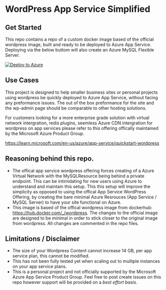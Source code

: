 # WordPress App Service Simplified

## Get Started

This repo contains a repo of a custom docker image based of the official wordpress image, built and ready to be deployed to Azure App Service. Deploying via the below buttom will also create an Azure MySQL Flexible Server. 

[![Deploy to Azure](https://aka.ms/deploytoazurebutton)](https://portal.azure.com/#create/Microsoft.Template/uri/https%3A%2F%2Fdev.azure.com%2Forgname%2Fprojectname%2F_apis%2Fgit%2Frepositories%2Freponame%2Fitems%3FscopePath%3D%2freponame%2fazuredeploy.json%26api-version%3D6.0)

## Use Cases
This project is designed to help smaller business sites or personal projects using wordpress be quickly deployed to Azure App Service, without facing any preformance issues. The out of the box preformance for the site and the wp-admin page should be comparable to other hosting solutions. 

For customers looking for a more enterprise grade solution with virtual network intergration, redis plugins, seemless Azure CDN  intergration for wordpress on app services please refer to this offering offically maintained by the Microsoft Azure Product Group.

https://learn.microsoft.com/en-us/azure/app-service/quickstart-wordpress 

## Reasoning behind this repo. 
- The offical app service wordpress offering forces creating of a Azure Virtual Network with the MySQLResource being behind a private endpoint. This can be intimidating for new users using Azure to understand and maintain this setup. This this setup will improve the simplicity as opposed to using the offical App Service WordPress Offering, by creating the bare minimal Azure Resrouces (App Service / MySQL Server) to have your site functional on Azure. 
-  This image is based of the offical wordpress image from dockerhub: https://hub.docker.com/_/wordpress. The changes to the official image are designed to be minimal in order to stick closer to the original image from wordpress. All changes are commented in the repo files. 

## Limitations / Disclaimer
- The size of your Wordpress Content cannot increase 14 GB, per app service plan, this cannot be modified.
- This has not been fully tested yet when scaling out to mulitple instances on your app service plans.  
- This is a personal project and not officially supported by the Microsoft Azure App Service Product Group. Feel free to post create issues on this repo however support will be provided on a *best effort basis*.







